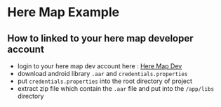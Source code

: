 # Here Map Example

## How to linked to your here map developer account

- login to your here map dev account here : [Here Map Dev](https://developer.here.com/login)
- download android library `.aar` and `credentials.properties`
- put `credentials.properties` into the root directory of project
- extract zip file which contain the `.aar` file and put into the `/app/libs` directory

